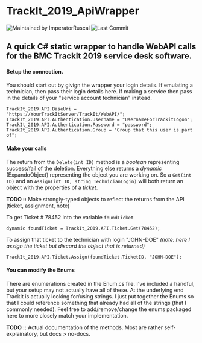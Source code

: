 # TrackIt_2019_ApiWrapper
![Maintained by ImperatorRuscal](https://img.shields.io/badge/maintainer-ImperatorRuscal-informational.svg)
![Last Commit](https://img.shields.io/github/last-commit/ImperatorRuscal/TrackIt_2019_ApiWrapper.svg)
## A quick C# static wrapper to handle WebAPI calls for the BMC TrackIt 2019 service desk software.

#### Setup the connection.
You should start out by givign the wrapper your login details.
If emulating a technician, then pass their login details here.  If making a service then pass in the details of your "service account technician" instead.
```
TrackIt_2019.API.BaseUri = "https://YourTrackItServer/TrackIt/WebAPI/";
TrackIt_2019.API.Authentication.Username = "UsernameForTrackitLogon";
TrackIt_2019.API.Authentication.Password = "password";
TrackIt_2019.API.Authentication.Group = "Group that this user is part of";
```
#### Make your calls
The return from the `Delete(int ID)` method is a _boolean_ representing success/fail of the deletion.  Everything else returns a _dynamic_ (ExpandoObject) representing the object you are working on.  So a `Get(int ID)` and an `Assign(int ID, string TechnicianLogin)` will both return an object with the properties of a _ticket_.

**TODO ::** Make strongly-typed objects to reflect the returns from the API (ticket, assignment, note)

To get Ticket # 78452 into the variable `foundTicket`
```
dynamic foundTicket = TrackIt_2019.API.Ticket.Get(78452);
```
To assign that ticket to the technician with login "JOHN-DOE"
    _(note: here I assign the ticket but discard the object that is returned)_
```
TrackIt_2019.API.Ticket.Assign(foundTicket.TicketID, "JOHN-DOE");
```

#### You can modify the Enums
There are enumerations created in the Enum.cs file.  I've included a handful, but your setup may not actually have all of these.  At the underlying end TrackIt is actually looking for/using strings.  I just put together the Enums so that I could reference something that already had all of the strings (that I commonly needed).  Feel free to add/remove/change the enums packaged here to more closely match your implementation.


**TODO ::** Actual documentation of the methods.  Most are rather self-explainatory, but docs > no-docs.
